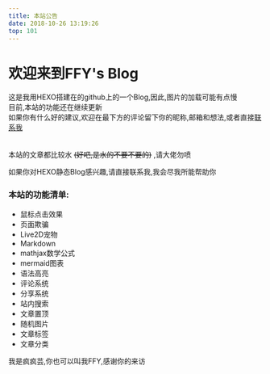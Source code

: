 ```yaml
---
title: 本站公告
date: 2018-10-26 13:19:26
top: 101
---
```

# 欢迎来到FFY's Blog 
这是我用HEXO搭建在的github上的一个Blog,因此,图片的加载可能有点慢<br>目前,本站的功能还在继续更新<br>如果你有什么好的建议,欢迎在最下方的评论留下你的昵称,邮箱和想法,或者直接[联系我](https://ffdy.github.io/about/)
<br><br><br>
本站的文章都比较水 ~~(好吧,是水的不要不要的)~~ ,请大佬勿喷

如果你对HEXO静态Blog感兴趣,请直接联系我,我会尽我所能帮助你

### 本站的功能清单:
- 鼠标点击效果
- 页面欺骗
- Live2D宠物
- Markdown
- mathjax数学公式
- mermaid图表
- 语法高亮
- 评论系统
- 分享系统
- 站内搜索
- 文章置顶
- 随机图片
- 文章标签
- 文章分类

我是疯疯芸,你也可以叫我FFY,感谢你的来访